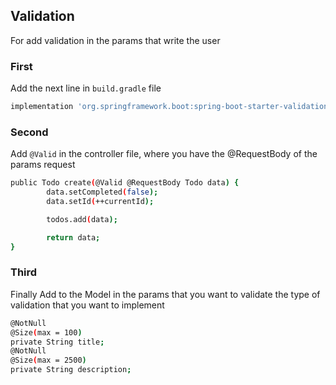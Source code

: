## Validation

For add validation in the params that write the user

### First
Add the next line in `build.gradle` file
```bash
implementation 'org.springframework.boot:spring-boot-starter-validation'
```

### Second
Add `@Valid` in the controller file, where you have the @RequestBody of the params request
```bash
public Todo create(@Valid @RequestBody Todo data) {
        data.setCompleted(false);
        data.setId(++currentId);

        todos.add(data);

        return data;
}
```

### Third
Finally Add to the Model in the params that you want to validate the type of validation that you want to implement
```bash
@NotNull
@Size(max = 100)
private String title;
@NotNull
@Size(max = 2500)
private String description;
```